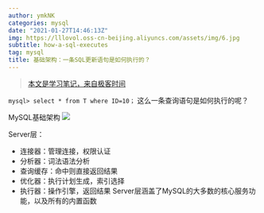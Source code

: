```yaml
---
author: ymkNK
categories: mysql
date: "2021-01-27T14:46:13Z"
img: https://lllovol.oss-cn-beijing.aliyuncs.com/assets/img/6.jpg
subtitle: how-a-sql-executes
tag: mysql
title: 基础架构：一条SQL更新语句是如何执行的？
---
```


>[本文是学习笔记，来自极客时间](https://time.geekbang.org/column/article/68319)


`mysql> select * from T where ID=10；` 这么一条查询语句是如何执行的呢？

MySQL基础架构
![](https://lllovol.oss-cn-beijing.aliyuncs.com/oss/mysql%E5%9F%BA%E6%9C%AC%E6%9E%B6%E6%9E%84%E7%A4%BA%E6%84%8F%E5%9B%BE.png)

Server层：
- 连接器：管理连接，权限认证
- 分析器：词法语法分析
- 查询缓存：命中则直接返回结果
- 优化器：执行计划生成，索引选择
- 执行器：操作引擎，返回结果
Server层涵盖了MySQL的大多数的核心服务功能，以及所有的内置函数
